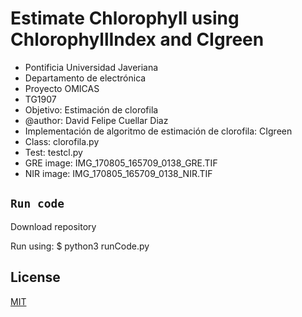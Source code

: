 # Estimate Chlorophyll using ChlorophyllIndex and CIgreen
- Pontificia Universidad Javeriana
- Departamento de electrónica
- Proyecto OMICAS
- TG1907
- Objetivo: Estimación de clorofila
- @author: David Felipe Cuellar Diaz
- Implementación de algoritmo de estimación de clorofila: CIgreen
- Class: clorofila.py
- Test: testcl.py
- GRE image: IMG_170805_165709_0138_GRE.TIF
- NIR image: IMG_170805_165709_0138_NIR.TIF

## `Run code`
Download repository

Run using:
$ python3 runCode.py


## License
[MIT](https://choosealicense.com/licenses/mit/)
